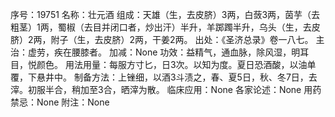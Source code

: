序号：19751
名称：壮元酒
组成：天雄（生，去皮脐）3两，白蔹3两，茵芋（去粗茎）1两，蜀椒（去目并闭口者，炒出汗）半升，羊踯躅半升，乌头（生，去皮脐）2两，附子（生，去皮脐）2两，干姜2两。
出处：《圣济总录》卷一八七。
主治：虚劳，疾在腰膝者。
加减：None
功效：益精气，通血脉，除风湿，明耳目，悦颜色。
用法用量：每服方寸匕，日3次。以知为度。夏日恐酒酸，以油单覆，下悬井中。
制备方法：上锉细，以酒3斗渍之，春、夏5日，秋、冬7日，去滓。初服半合，稍加至3合，晒滓为散。
临床应用：None
各家论述：None
用药禁忌：None
附注：None
